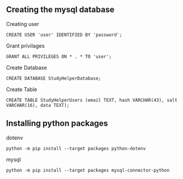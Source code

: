 ## Creating the mysql database

Creating user

`CREATE USER 'user' IDENTIFIED BY 'password';`

Grant privilages

`GRANT ALL PRIVILEGES ON * . * TO 'user';`

Create Database

`CREATE DATABASE StudyHelperDatabase;`

Create Table

`CREATE TABLE StudyHelperUsers (email TEXT, hash VARCHAR(43), salt VARCHAR(16), data TEXT);`

## Installing python packages

dotenv

`python -m pip install --target packages python-dotenv`

mysql

`python -m pip install --target packages mysql-connector-python`
